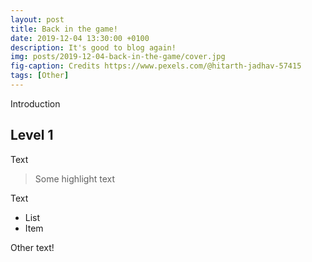 ```yaml
---
layout: post
title: Back in the game!
date: 2019-12-04 13:30:00 +0100
description: It's good to blog again!
img: posts/2019-12-04-back-in-the-game/cover.jpg
fig-caption: Credits https://www.pexels.com/@hitarth-jadhav-57415
tags: [Other]
---
```

Introduction

## Level 1

Text

>Some highlight text

Text

* List
* Item

Other text!
